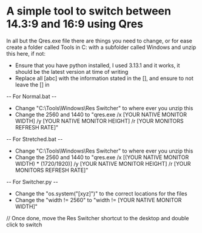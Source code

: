 # A simple tool to switch between 14.3:9 and 16:9 using Qres

In all but the Qres.exe file there are things you need to change, or for ease create a folder called Tools in C: with a subfolder called Windows and unzip this here, if not:

- Ensure that you have python installed, I used 3.13.1 and it works, it should be the latest version at time of writing
- Replace all [abc] with the information stated in the [], and ensure to not leave the [] in

-- For Normal.bat -- 

- Change "C:\Tools\Windows\Res Switcher" to where ever you unzip this
- Change the 2560 and 1440 to "qres.exe /x [YOUR NATIVE MONITOR WIDTH] /y [YOUR NATIVE MONITOR HEIGHT] /r [YOUR MONITORS REFRESH RATE]"

-- For Stretched.bat -- 

- Change "C:\Tools\Windows\Res Switcher" to where ever you unzip this
- Change the 2560 and 1440 to "qres.exe /x [(YOUR NATIVE MONITOR WIDTH) * (1720/1920)] /y [YOUR NATIVE MONITOR HEIGHT] /r [YOUR MONITORS REFRESH RATE]"

-- For Switcher.py -- 

- Change the "os.system("[xyz]")" to the correct locations for the files
- Change the "width != 2560" to "width != [YOUR NATIVE MONITOR WIDTH]"

// Once done, move the Res Switcher shortcut to the desktop and double click to switch
